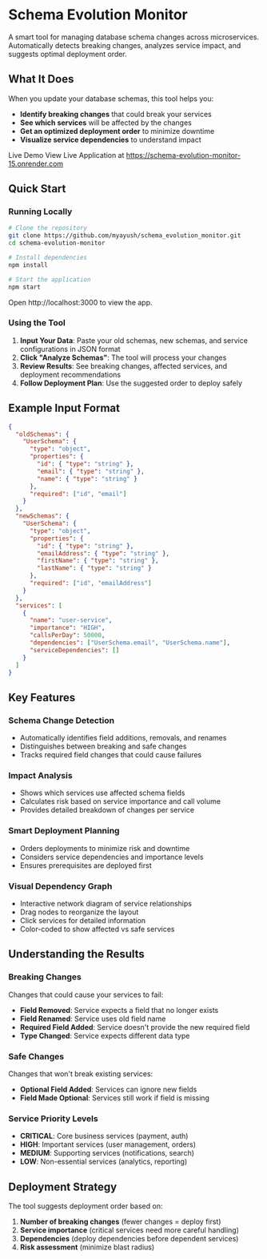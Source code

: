# Schema Evolution Monitor

A smart tool for managing database schema changes across microservices. Automatically detects breaking changes, analyzes service impact, and suggests optimal deployment order.

## What It Does

When you update your database schemas, this tool helps you:
- **Identify breaking changes** that could break your services
- **See which services** will be affected by the changes
- **Get an optimized deployment order** to minimize downtime
- **Visualize service dependencies** to understand impact

Live Demo
View Live Application at https://schema-evolution-monitor-15.onrender.com

## Quick Start

### Running Locally

```bash
# Clone the repository
git clone https://github.com/myayush/schema_evolution_monitor.git
cd schema-evolution-monitor

# Install dependencies
npm install

# Start the application
npm start
```

Open http://localhost:3000 to view the app.

### Using the Tool

1. **Input Your Data**: Paste your old schemas, new schemas, and service configurations in JSON format
2. **Click "Analyze Schemas"**: The tool will process your changes
3. **Review Results**: See breaking changes, affected services, and deployment recommendations
4. **Follow Deployment Plan**: Use the suggested order to deploy safely

## Example Input Format

```json
{
  "oldSchemas": {
    "UserSchema": {
      "type": "object",
      "properties": {
        "id": { "type": "string" },
        "email": { "type": "string" },
        "name": { "type": "string" }
      },
      "required": ["id", "email"]
    }
  },
  "newSchemas": {
    "UserSchema": {
      "type": "object", 
      "properties": {
        "id": { "type": "string" },
        "emailAddress": { "type": "string" },
        "firstName": { "type": "string" },
        "lastName": { "type": "string" }
      },
      "required": ["id", "emailAddress"]
    }
  },
  "services": [
    {
      "name": "user-service",
      "importance": "HIGH",
      "callsPerDay": 50000,
      "dependencies": ["UserSchema.email", "UserSchema.name"],
      "serviceDependencies": []
    }
  ]
}
```

## Key Features

### Schema Change Detection
- Automatically identifies field additions, removals, and renames
- Distinguishes between breaking and safe changes
- Tracks required field changes that could cause failures

### Impact Analysis
- Shows which services use affected schema fields
- Calculates risk based on service importance and call volume
- Provides detailed breakdown of changes per service

### Smart Deployment Planning
- Orders deployments to minimize risk and downtime
- Considers service dependencies and importance levels
- Ensures prerequisites are deployed first

### Visual Dependency Graph
- Interactive network diagram of service relationships
- Drag nodes to reorganize the layout
- Click services for detailed information
- Color-coded to show affected vs safe services

## Understanding the Results

### Breaking Changes
Changes that could cause your services to fail:
- **Field Removed**: Service expects a field that no longer exists
- **Field Renamed**: Service uses old field name
- **Required Field Added**: Service doesn't provide the new required field
- **Type Changed**: Service expects different data type

### Safe Changes
Changes that won't break existing services:
- **Optional Field Added**: Services can ignore new fields
- **Field Made Optional**: Services still work if field is missing

### Service Priority Levels
- **CRITICAL**: Core business services (payment, auth)
- **HIGH**: Important services (user management, orders)
- **MEDIUM**: Supporting services (notifications, search)
- **LOW**: Non-essential services (analytics, reporting)

## Deployment Strategy

The tool suggests deployment order based on:

1. **Number of breaking changes** (fewer changes = deploy first)
2. **Service importance** (critical services need more careful handling)
3. **Dependencies** (deploy dependencies before dependent services)
4. **Risk assessment** (minimize blast radius)







